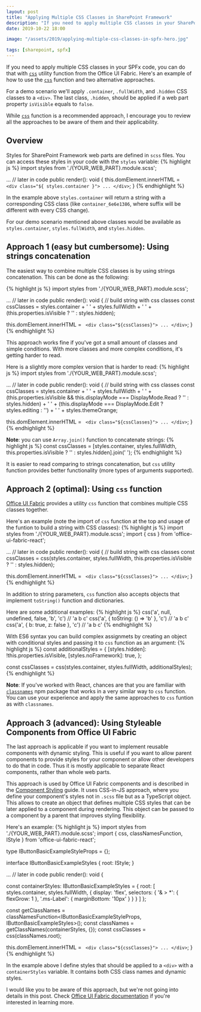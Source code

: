 ```yaml
---
layout: post
title: "Applying Multiple CSS Classes in SharePoint Framework"
description: "If you need to apply multiple CSS classes in your SharePoint Framework code, you can do that with css utility function from the Office UI Fabric. Here's an example of how to use the css function and two alternative approaches."
date: 2019-10-22 18:00

image: "/assets/2019/applying-multiple-css-classes-in-spfx-hero.jpg"

tags: [sharepoint, spfx]
---
```


If you need to apply multiple CSS classes in your SPFx code, you can do that with [`css`](#approach-2-optimal-using-css-function) utility function from the Office UI Fabric. Here's an example of how to use the [`css`](#approach-2-optimal-using-css-function) function and two alternative approaches.

For a demo scenario we'll apply `.container`, `.fullWidth`, and `.hidden` CSS classes to a `<div>`. The last class, `.hidden`, should be applied if a web part property `isVisible` equals to `false`.

While [`css`](#approach-2-optimal-using-css-function) function is a recommended approach, I encourage you to review all the approaches to be aware of them and their applicability.

## Overview

Styles for SharePoint Framework web parts are defined in `scss` files. You can access these styles in your code with the `styles` variable:
{% highlight js %}
import styles from './{YOUR_WEB_PART}.module.scss';

...
// later in code
public render(): void {
  this.domElement.innerHTML = `
    <div class="${ styles.container }">
      ...
    </div>`;
}
{% endhighlight %}

In the example above `styles.container` will return a string with a corresponding CSS class (like `container_6e6e1386`, where suffix will be different with every CSS change).

For our demo scenario mentioned above classes would be available as `styles.container`, `styles.fullWidth`, and `styles.hidden`.


## Approach 1 (easy but cumbersome): Using strings concatenation

The easiest way to combine multiple CSS classes is by using strings concatenation. This can be done as the following:

{% highlight js %}
import styles from './{YOUR_WEB_PART}.module.scss';

...
// later in code
public render(): void {
  // build string with css classes
  const cssClasses = styles.container + ' ' + styles.fullWidth + ' ' + (this.properties.isVisible ? '' : styles.hidden);

  this.domElement.innerHTML = `
    <div class="${cssClasses}">
      ...
    </div>`;
}
{% endhighlight %}

This approach works fine if you've got a small amount of classes and simple conditions. With more classes and more complex conditions, it's getting harder to read.

Here is a slightly more complex version that is harder to read:
{% highlight js %}
import styles from './{YOUR_WEB_PART}.module.scss';

...
// later in code
public render(): void {
  // build string with css classes
  const cssClasses = styles.container
    + ' '
    + styles.fullWidth
    + ' '
    + (this.properties.isVisible && this.displayMode === DisplayMode.Read ? '' : styles.hidden)
    + ' '
    + (this.displayMode === DisplayMode.Edit ? styles.editing : '')
    + ' '
    + styles.themeOrange;

  this.domElement.innerHTML = `
    <div class="${cssClasses}">
      ...
    </div>`;
}
{% endhighlight %}

**Note**: you can use `Array.join()` function to concatenate strings:
{% highlight js %}
const cssClasses = [styles.container, styles.fullWidth, this.properties.isVisible ? '' : styles.hidden].join(' ');
{% endhighlight %}

It is easier to read comparing to strings concatenation, but `css` utility function provides better functionality (more types of arguments supported).

## Approach 2 (optimal): Using `css` function

[Office UI Fabric](https://developer.microsoft.com/en-us/fabric#/) provides a utility `css` function that combines multiple CSS classes together.

Here's an example (note the import of `css` function at the top and usage of the funtion to build a string with CSS classes):
{% highlight js %}
import styles from './{YOUR_WEB_PART}.module.scss';
import { css } from 'office-ui-fabric-react';

...
// later in code
public render(): void {
  // build string with css classes
  const cssClasses = css(styles.container, styles.fullWidth, this.properties.isVisible ? '' : styles.hidden);

  this.domElement.innerHTML = `
    <div class="${cssClasses}">
      ...
    </div>`;
}
{% endhighlight %}

In addition to string parameters, `css` function also accepts objects that implement `toString()` function and dictionaries.

Here are some additional examples:
{% highlight js %}
css('a', null, undefined, false, 'b', 'c')  // 'a b c'
css('a', { toString: () => 'b' }, 'c')      // 'a b c'
css('a', { b: true, z: false }, 'c')        // 'a b c'
{% endhighlight %}

With ES6 syntax you can build complex assignmets by creating an object with conditional styles and passing it to `css` function as an argument:
{% highlight js %}
const additionalStyles = {
  [styles.hidden]: !this.properties.isVisible,
  [styles.noFramework]: true,
};

const cssClasses = css(styles.container, styles.fullWidth, additionalStyles);
{% endhighlight %}

**Note**: If you've worked with React, chances are that you are familiar with [`classnames`](https://github.com/JedWatson/classnames) npm package that works in a very similar way to `css` function. You can use your experience and apply the same approaches to `css` funtion as with `classnames`.

## Approach 3 (advanced): Using Styleable Components from Office UI Fabric

The last approach is applicable if you want to implement reusable components with dynamic styling. This is useful if you want to allow parent components to provide styles for your component or allow other developers to do that in code. Thus it is mostly applicable to separate React components, rather than whole web parts.

This approach is used by Office UI Fabric components and is described in the [Component Styling](https://github.com/OfficeDev/office-ui-fabric-react/wiki/Component-Styling) guide. It uses CSS-in-JS approach, where you define your component's styles not in `.scss` file but as a TypeScript object. This allows to create an object that defines multiple CSS styles that can be later applied to a component during rendering. This object can be passed to a component by a parent that improves styling flexibility.

Here's an example:
{% highlight js %}
import styles from './{YOUR_WEB_PART}.module.scss';
import { css, classNamesFunction, IStyle } from 'office-ui-fabric-react';

type IButtonBasicExampleStyleProps = {};

interface IButtonBasicExampleStyles {
  root: IStyle;
}

...
// later in code
public render(): void {

const containerStyles: IButtonBasicExampleStyles = {
  root: [
    styles.container,
    styles.fullWidth,
    {
      display: 'flex',
      selectors: {
        '& > *': {
          flexGrow: 1
        },
        '.ms-Label': {
          marginBottom: '10px'
        }
      }
    }
  ]
};

const getClassNames = classNamesFunction<IButtonBasicExampleStyleProps, IButtonBasicExampleStyles>();
const classNames = getClassNames(containerStyles, {});
const cssClasses = css(classNames.root);

  this.domElement.innerHTML = `
    <div class="${cssClasses}">
      ...
    </div>`;
}
{% endhighlight %}

In the example above I define styles that should be applied to a `<div>` with a `containerStyles` variable. It contains both CSS class names and dynamic styles.

I would like you to be aware of this approach, but we're not going into details in this post. Check [Office UI Fabric documentation](https://github.com/OfficeDev/office-ui-fabric-react/wiki/Component-Styling) if you're interested in learning more.
